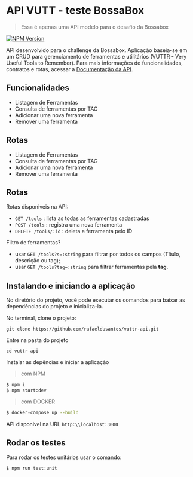 # API VUTT - teste BossaBox 
> Essa é apenas uma API modelo para o desafio da Bossabox

[![NPM Version](https://img.shields.io/badge/build-passing-green.svg)](https://npmjs.org/package/badge-maker)


API desenvolvido para o challenge da Bossabox. Aplicação baseia-se em um CRUD para gerenciamento de ferramentas e utilitários (VUTTR - Very Useful Tools to Remember). Para mais informações de funcionalidades, contratos e rotas, acessar a [Documentação da API](https://aproximma-vuttr-api.herokuapp.com/doc/).


## Funcionalidades

* Listagem de Ferramentas
* Consulta de ferramentas por TAG
* Adicionar uma nova ferramenta
* Remover uma ferramenta

## Rotas

* Listagem de Ferramentas
* Consulta de ferramentas por TAG
* Adicionar uma nova ferramenta
* Remover uma ferramenta

## Rotas

Rotas disponiveis na API:

* `GET /tools` : lista as todas as ferramentas cadastradas
* `POST /tools` : registra uma nova ferramenta
* `DELETE /tools/:id` : deleta a ferramenta pelo ID

Filtro de ferramentas?
* usar  `GET /tools?s=:string` para filtrar por todos os campos (Título, descrição ou tag);
* usar `GET /tools?tag=:string` para filtrar ferramentas pela **tag**.

## Instalando e iniciando a aplicação

No diretório do projeto, você pode executar os comandos para baixar as dependências do projeto e inicializa-la.

No terminal, clone o projeto:
```
git clone https://github.com/rafaeldusantos/vuttr-api.git
```

Entre na pasta do projeto

```
cd vuttr-api
```

Instalar as depências e iniciar a aplicação

>com NPM
```sh
$ npm i
$ npm start:dev
```

>com DOCKER
```sh
$ docker-compose up --build
```


API disponivel na URL `http:\\localhost:3000`

## Rodar os testes


Para rodar os testes unitários usar o comando:
```sh
$ npm run test:unit
```